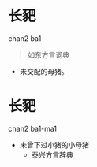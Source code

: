 # 长豝
chan2 ba1
> 如东方言词典
- 未交配的母猪。

# 长豝
chan2 ba1-ma1
+ 未曾下过小猪的小母猪
  * 泰兴方言辞典

<!--
泰兴方言辞典“老母猪”词条
-->
